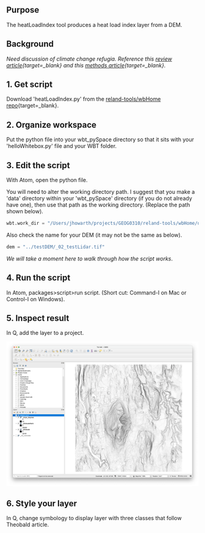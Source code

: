 ## Purpose  

The heatLoadIndex tool produces a heat load index layer from a DEM.  

## Background  

*Need discussion of climate change refugia. Reference this [review article](https://drive.google.com/file/d/1XnwXB7ciCYwoatmLcbT7yjwTtmFtVucw/view?usp=sharing){target=_blank} and this [methods article](https://journals.plos.org/plosone/article?id=10.1371/journal.pone.0143619){target=_blank}.*

## 1. Get script  

Download 'heatLoadIndex.py' from the [reland-tools/wbHome repo](https://github.com/GEOG0310/reland-tools/tree/master/wbHome){target=_blank}.  

## 2. Organize workspace     

Put the python file into your wbt_pySpace directory so that it sits with your 'helloWhitebox.py' file and your WBT folder.

## 3. Edit the script  

With Atom, open the python file.  

You will need to alter the working directory path. I suggest that you make a 'data' directory within your 'wbt_pySpace' directory (if you do not already have one), then use that path as the working directory. (Replace the path shown below).    

```python
wbt.work_dir = "/Users/jhowarth/projects/GEOG0310/reland-tools/wbHome/data"
```

Also check the name for your DEM (it may not be the same as below).

```python
dem = "../testDEM/_02_testLidar.tif"
```

*We will take a moment here to walk through how the script works*.  

## 4. Run the script  

In Atom, packages>script>run script. (Short cut: Command-I on Mac or Control-I on Windows).  

## 5. Inspect result  

In Q, add the layer to a project.   

![result](../images/wbt_shadedRelief/result.png)

## 6. Style your layer 

In Q, change symbology to display layer with three classes that follow Theobald article.    
